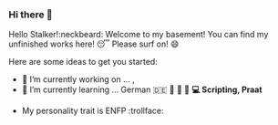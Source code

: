 ### Hi there 👋

<!--
**iftakharopu/iftakharopu** is a ✨ _special_ ✨ repository because its `README.md` (this file) appears on your GitHub profile. -->
Hello Stalker!:neckbeard: Welcome to my basement! You can find my unfinished works here! :sleeping: 
Please surf on! :smile:

Here are some ideas to get you started:

- 🔭 I’m currently working on ... , 
- 🌱 I’m currently learning ... German :de: :book: :car: :beer: **:computer: Scripting, Praat**
<!--
- 👯 I’m looking to collaborate on ... *nothing* :notebook_with_decorative_cover:
- 🤔 I’m looking for help with ... GO -->
<!-- - 💬 Ask me about ...
- 📫 How to reach me: ... mail.iftakharul@gmail.com
- 😄 Pronouns: ... ef-tae-kh-ar--o-pu :penguin: -->
- My personality trait is ENFP :trollface:

